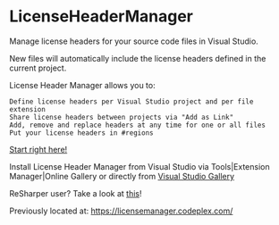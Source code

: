 # LicenseHeaderManager


Manage license headers for your source code files in Visual Studio.

New files will automatically include the license headers defined in the current project.

License Header Manager allows you to:

    Define license headers per Visual Studio project and per file extension
    Share license headers between projects via "Add as Link"
    Add, remove and replace headers at any time for one or all files
    Put your license headers in #regions


[Start right here!](https://github.com/rubicon-oss/LicenseHeaderManager/wiki/Getting-started)

Install License Header Manager from Visual Studio via Tools|Extension Manager|Online Gallery or directly from [Visual Studio Gallery](https://visualstudiogallery.msdn.microsoft.com/5647a099-77c9-4a49-91c3-94001828e99e)

ReSharper user? Take a look at [this](https://github.com/rubicon-oss/LicenseHeaderManager/wiki/License-Header-Manager-and-Resharper)!

Previously located at: https://licensemanager.codeplex.com/
